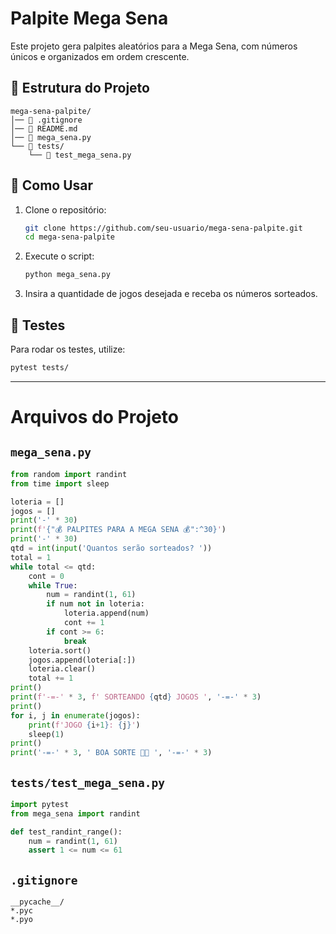 # Palpite Mega Sena

Este projeto gera palpites aleatórios para a Mega Sena, com números únicos e organizados em ordem crescente.

## 📂 Estrutura do Projeto

```
mega-sena-palpite/
│── 📄 .gitignore
│── 📄 README.md
│── 📄 mega_sena.py
└── 📂 tests/
    └── 📄 test_mega_sena.py
```

## 🚀 Como Usar

1. Clone o repositório:
   ```bash
   git clone https://github.com/seu-usuario/mega-sena-palpite.git
   cd mega-sena-palpite
   ```

2. Execute o script:
   ```bash
   python mega_sena.py
   ```

3. Insira a quantidade de jogos desejada e receba os números sorteados.

## 🧪 Testes

Para rodar os testes, utilize:
```bash
pytest tests/
```

---

# Arquivos do Projeto

## `mega_sena.py`

```python
from random import randint
from time import sleep

loteria = []
jogos = []
print('-' * 30)
print(f'{"💰 PALPITES PARA A MEGA SENA 💰":^30}')
print('-' * 30)
qtd = int(input('Quantos serão sorteados? '))
total = 1
while total <= qtd:
    cont = 0
    while True:
        num = randint(1, 61)
        if num not in loteria:
            loteria.append(num)
            cont += 1
        if cont >= 6:
            break
    loteria.sort()
    jogos.append(loteria[:])
    loteria.clear()
    total += 1
print()
print(f'-=-' * 3, f' SORTEANDO {qtd} JOGOS ', '-=-' * 3)
print()
for i, j in enumerate(jogos):
    print(f'JOGO {i+1}: {j}')
    sleep(1)
print()
print('-=-' * 3, ' BOA SORTE 🤞🤩 ', '-=-' * 3)
```

## `tests/test_mega_sena.py`

```python
import pytest
from mega_sena import randint

def test_randint_range():
    num = randint(1, 61)
    assert 1 <= num <= 61
```

## `.gitignore`

```
__pycache__/
*.pyc
*.pyo
```
